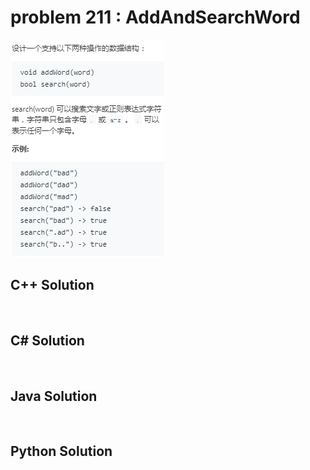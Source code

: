 
# problem 211 : AddAndSearchWord

<img src="https://github.com/Peefy/PeefyLeetCode/blob/master/doc/201-300/211.AddAndSearchWord/problem.png"/>

## C++ Solution

```c++



```

## C# Solution

```csharp



```

## Java Solution

```java



```

## Python Solution

```python

     

```




